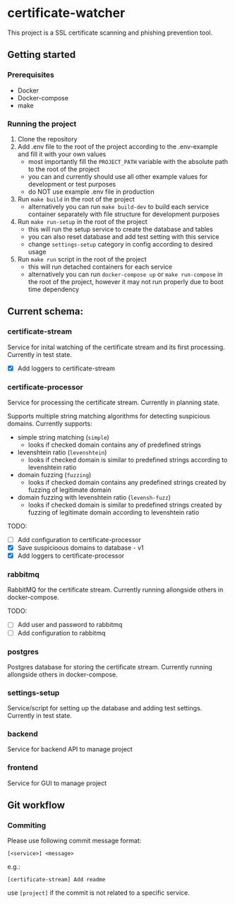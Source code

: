 # certificate-watcher

This project is a SSL certificate scanning and phishing prevention tool.

## Getting started

### Prerequisites

- Docker
- Docker-compose
- make

### Running the project

1. Clone the repository
2. Add .env file to the root of the project according to the .env-example and fill it with your own values
   - most importantly fill the `PROJECT_PATH` variable with the absolute path to the root of the project
   - you can and currently should use all other example values for development or test purposes
   - do NOT use example .env file in production
3. Run `make build` in the root of the project
   - alternatively you can run `make build-dev` to build each service container separately with file structure for development purposes
4. Run `make run-setup` in the root of the project
   - this will run the setup service to create the database and tables
   - you can also reset database and add test setting with this service
   - change `settings-setup` category in config according to desired usage
5. Run `make run` script in the root of the project
   - this will run detached containers for each service
   - alternatively you can run `docker-compose up` or `make run-compose` in the root of the project, however it may not run properly due to boot time dependency

## Current schema:

### certificate-stream

Service for inital watching of the certificate stream and its first processing. Currently in test state.

- [x] Add loggers to certificate-stream

### certificate-processor

Service for processing the certificate stream. Currently in planning state.

Supports multiple string matching algorithms for detecting suspicious domains.
Currently supports:
- simple string matching (`simple`)
  - looks if checked domain contains any of predefined strings
- levenshtein ratio (`levenshtein`)
  - looks if checked domain is similar to predefined strings according to levenshtein ratio
- domain fuzzing (`fuzzing`)
  - looks if checked domain contains any predefined strings created by fuzzing of legitimate domain
- domain fuzzing with levenshtein ratio (`levensh-fuzz`)
  - looks if checked domain is similar to predefined strings created by fuzzing of legitimate domain according to levenshtein ratio

TODO:
- [ ] Add configuration to certificate-processor
- [x] Save suspicioous domains to database - v1
- [x] Add loggers to certificate-processor

### rabbitmq

RabbitMQ for the certificate stream. Currently running allongside others in docker-compose.

TODO:
- [ ] Add user and password to rabbitmq
- [ ] Add configuration to rabbitmq

### postgres

Postgres database for storing the certificate stream. Currently running allongside others in docker-compose.

### settings-setup

Service/script for setting up the database and adding test settings. Currently in test state.

### backend

Service for backend API to manage project

### frontend

Service for GUI to manage project

## Git workflow

### Commiting

Please use following commit message format:

`[<service>] <message>`

e.g.:

`[certificate-stream] Add readme`

use `[project]` if the commit is not related to a specific service.
